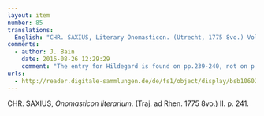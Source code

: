 ```yaml
---
layout: item
number: 85
translations:
  English: "CHR. SAXIUS, Literary Onomasticon. (Utrecht, 1775 8vo.) Vol. II. p. 241. [Trans. S. Docking]"
comments:
  - author: J. Bain
    date: 2016-08-26 12:29:29
    comment: "The entry for Hildegard is found on pp.239-240, not on p.241 (it looks like this edition might be 2 years later from what van der Linde was looking at). The date for the entry is c.1146."
urls:
  - http://reader.digitale-sammlungen.de/de/fs1/object/display/bsb10602094_00001.html
---
```


CHR. SAXIUS, <em>Onomasticon literarium</em>. (Traj. ad Rhen. 1775 8vo.) II. p. 241.
